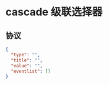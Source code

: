 # cascade 级联选择器


## 协议

```json
{
  "type": "",
  "title": "",
  "value": "",
  "eventlist": []
}
```
